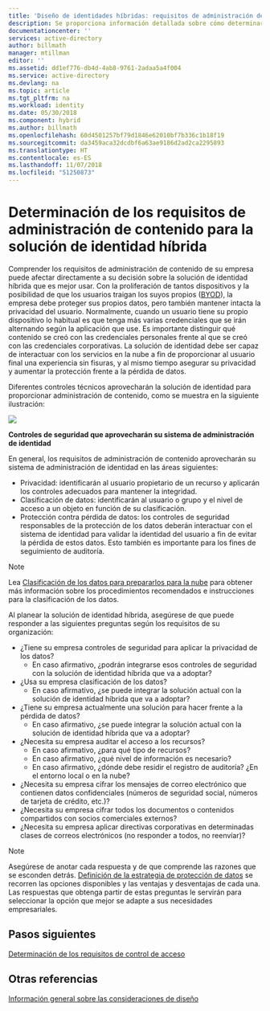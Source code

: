 ```yaml
---
title: 'Diseño de identidades híbridas: requisitos de administración de contenido en Azure | Microsoft Docs'
description: Se proporciona información detallada sobre cómo determinar los requisitos de administración de contenido de su empresa. Normalmente, cuando un usuario tiene su propio dispositivo lo habitual es que tenga más varias credenciales que se irán alternando según la aplicación que use. Es importante distinguir qué contenido se creó con las credenciales personales frente al que se creó con las credenciales corporativas. La solución de identidad debe ser capaz de interactuar con los servicios en la nube a fin de proporcionar al usuario final una experiencia sin fisuras, y al mismo tiempo asegurar su privacidad y aumentar la protección frente a la pérdida de datos.
documentationcenter: ''
services: active-directory
author: billmath
manager: mtillman
editor: ''
ms.assetid: dd1ef776-db4d-4ab8-9761-2adaa5a4f004
ms.service: active-directory
ms.devlang: na
ms.topic: article
ms.tgt_pltfrm: na
ms.workload: identity
ms.date: 05/30/2018
ms.component: hybrid
ms.author: billmath
ms.openlocfilehash: 60d4501257bf79d1846e62010bf7b336c1b18f19
ms.sourcegitcommit: da3459aca32dcdbf6a63ae9186d2ad2ca2295893
ms.translationtype: HT
ms.contentlocale: es-ES
ms.lasthandoff: 11/07/2018
ms.locfileid: "51250873"
---
```

# <a name="determine-content-management-requirements-for-your-hybrid-identity-solution"></a>Determinación de los requisitos de administración de contenido para la solución de identidad híbrida
Comprender los requisitos de administración de contenido de su empresa puede afectar directamente a su decisión sobre la solución de identidad híbrida que es mejor usar. Con la proliferación de tantos dispositivos y la posibilidad de que los usuarios traigan los suyos propios ([BYOD](https://aka.ms/byodcg)), la empresa debe proteger sus propios datos, pero también mantener intacta la privacidad del usuario. Normalmente, cuando un usuario tiene su propio dispositivo lo habitual es que tenga más varias credenciales que se irán alternando según la aplicación que use. Es importante distinguir qué contenido se creó con las credenciales personales frente al que se creó con las credenciales corporativas. La solución de identidad debe ser capaz de interactuar con los servicios en la nube a fin de proporcionar al usuario final una experiencia sin fisuras, y al mismo tiempo asegurar su privacidad y aumentar la protección frente a la pérdida de datos. 

Diferentes controles técnicos aprovecharán la solución de identidad para proporcionar administración de contenido, como se muestra en la siguiente ilustración:

![](./media/plan-hybrid-identity-design-considerations/securitycontrols.png)

**Controles de seguridad que aprovecharán su sistema de administración de identidad**

En general, los requisitos de administración de contenido aprovecharán su sistema de administración de identidad en las áreas siguientes:

* Privacidad: identificarán al usuario propietario de un recurso y aplicarán los controles adecuados para mantener la integridad.
* Clasificación de datos: identificarán al usuario o grupo y el nivel de acceso a un objeto en función de su clasificación. 
* Protección contra pérdida de datos: los controles de seguridad responsables de la protección de los datos deberán interactuar con el sistema de identidad para validar la identidad del usuario a fin de evitar la pérdida de estos datos. Esto también es importante para los fines de seguimiento de auditoría.

> [!NOTE]
> Lea [Clasificación de los datos para prepararlos para la nube](https://download.microsoft.com/download/0/A/3/0A3BE969-85C5-4DD2-83B6-366AA71D1FE3/Data-Classification-for-Cloud-Readiness.pdf) para obtener más información sobre los procedimientos recomendados e instrucciones para la clasificación de los datos.
> 
> 

Al planear la solución de identidad híbrida, asegúrese de que puede responder a las siguientes preguntas según los requisitos de su organización:

* ¿Tiene su empresa controles de seguridad para aplicar la privacidad de los datos?
  * En caso afirmativo, ¿podrán integrarse esos controles de seguridad con la solución de identidad híbrida que va a adoptar?
* ¿Usa su empresa clasificación de los datos?
  * En caso afirmativo, ¿se puede integrar la solución actual con la solución de identidad híbrida que va a adoptar?
* ¿Tiene su empresa actualmente una solución para hacer frente a la pérdida de datos? 
  * En caso afirmativo, ¿se puede integrar la solución actual con la solución de identidad híbrida que va a adoptar?
* ¿Necesita su empresa auditar el acceso a los recursos?
  * En caso afirmativo, ¿para qué tipo de recursos?
  * En caso afirmativo, ¿qué nivel de información es necesario?
  * En caso afirmativo, ¿dónde debe residir el registro de auditoría? ¿En el entorno local o en la nube?
* ¿Necesita su empresa cifrar los mensajes de correo electrónico que contienen datos confidenciales (números de seguridad social, números de tarjeta de crédito, etc.)?
* ¿Necesita su empresa cifrar todos los documentos o contenidos compartidos con socios comerciales externos?
* ¿Necesita su empresa aplicar directivas corporativas en determinadas clases de correos electrónicos (no responder a todos, no reenvíar)?

> [!NOTE]
> Asegúrese de anotar cada respuesta y de que comprende las razones que se esconden detrás. [Definición de la estrategia de protección de datos](plan-hybrid-identity-design-considerations-data-protection-strategy.md) se recorren las opciones disponibles y las ventajas y desventajas de cada una.  Las respuestas que obtenga partir de estas preguntas le servirán para seleccionar la opción que mejor se adapte a sus necesidades empresariales.
> 
> 

## <a name="next-steps"></a>Pasos siguientes
[Determinación de los requisitos de control de acceso](plan-hybrid-identity-design-considerations-accesscontrol-requirements.md)

## <a name="see-also"></a>Otras referencias
[Información general sobre las consideraciones de diseño](plan-hybrid-identity-design-considerations-overview.md)

